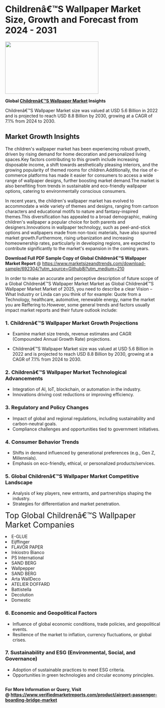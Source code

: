 <H1>Childrenâ€™S Wallpaper Market Size, Growth and Forecast from 2024 - 2031</H1><img class="aligncenter size-medium wp-image-584254" src="https://thirdeyenews.in/wp-content/uploads/2024/09/Global-Market-Research-300x168.jpeg" alt="" width="300" height="168" /><p><strong>Global&nbsp;<a href="https://www.marketsizeandtrends.com/download-sample/692304/?utm_source=Github8j?utm_medium=210">Childrenâ€™S Wallpaper Market</a> Insights</strong></p><p>Childrenâ€™S Wallpaper Market size was valued at USD 5.6 Billion in 2022 and is projected to reach USD 8.8 Billion by 2030, growing at a CAGR of 7.1% from 2024 to 2030.</p><p><h2>Market Growth Insights</h2> <p>The children's wallpaper market has been experiencing robust growth, driven by rising demand for home decoration and personalized living spaces.Key factors contributing to this growth include increasing disposable income, a shift towards aesthetically pleasing interiors, and the growing popularity of themed rooms for children.Additionally, the rise of e-commerce platforms has made it easier for consumers to access a wide range of wallpaper designs, further boosting market demand.The market is also benefiting from trends in sustainable and eco-friendly wallpaper options, catering to environmentally conscious consumers.</p> <p>In recent years, the children's wallpaper market has evolved to accommodate a wide variety of themes and designs, ranging from cartoon characters and educational motifs to nature and fantasy-inspired themes.This diversification has appealed to a broad demographic, making children's wallpaper a popular choice for both parents and designers.Innovations in wallpaper technology, such as peel-and-stick options and wallpapers made from non-toxic materials, have also spurred market growth.Furthermore, rising urbanization and increasing homeownership rates, particularly in developing regions, are expected to contribute significantly to the market's expansion in the coming years.</p> <p><span class=""><strong>Download Full PDF Sample Copy of Global Childrenâ€™S Wallpaper Market Report</strong> @ <a href="https://www.marketsizeandtrends.com/download-sample/692304/?utm_source=Github8j?utm_medium=210" target="_blank">https://www.marketsizeandtrends.com/download-sample/692304/?utm_source=Github8j?utm_medium=210</a></span></p><p>In order to make an accurate and perceptive description of future scope of a Global&nbsp;Childrenâ€™S Wallpaper Market Market as Global&nbsp;Childrenâ€™S Wallpaper Market Market of 2025, you need to describe a clear Vision &ndash; What Industry or Linda can you think of for example: Quote from a Technology, healthcare, automotive, renewable energy, name the market you are Reffering to.However, some general trends and factors usually impact market reports and their future outlook include:</p><h3>1.&nbsp;<strong>Childrenâ€™S Wallpaper Market Growth Projections</strong></h3><ul><li>Examine market size trends, revenue estimates and CAGR (Compounded Annual Growth Rate) projections.</li><li><p>Childrenâ€™S Wallpaper Market size was valued at USD 5.6 Billion in 2022 and is projected to reach USD 8.8 Billion by 2030, growing at a CAGR of 7.1% from 2024 to 2030.</p></li></ul><h3>2.&nbsp;<strong>Childrenâ€™S Wallpaper Market Technological Advancements</strong></h3><ul><li>Integration of AI, IoT, blockchain, or automation in the industry.</li><li>Innovations driving cost reductions or improving efficiency.</li></ul><h3>3.&nbsp;<strong>Regulatory and Policy Changes</strong></h3><ul><li>Impact of global and regional regulations, including sustainability and carbon-neutral goals.</li><li>Compliance challenges and opportunities tied to government initiatives.</li></ul><h3>4.&nbsp;<strong>Consumer Behavior Trends</strong></h3><ul><li>Shifts in demand influenced by generational preferences (e.g., Gen Z, Millennials).</li><li>Emphasis on eco-friendly, ethical, or personalized products/services.</li></ul><h3>5.&nbsp;<strong>Global Childrenâ€™S Wallpaper Market Competitive Landscape</strong></h3><ul><li>Analysis of key players, new entrants, and partnerships shaping the industry.</li><li>Strategies for differentiation and market penetration.</li></ul><p data-pm-slice="1 1 []"><span style="color: inherit; font-family: inherit; font-size: 25px;">Top Global Childrenâ€™S Wallpaper Market Companies</span></p><div class="" data-test-id=""><p><li>E-GLUE</li><li> Eijffinger</li><li> FLAVOR PAPER</li><li> Inkiostro Bianco</li><li> PS International</li><li> SAND BERG</li><li> Wallpepper</li><li> SAND BERG</li><li> Arta WallDeco</li><li> ATELIER DOFFARD</li><li> Battistella</li><li> Decolution</li><li> Domestic</li></p></div><h3>6.&nbsp;<strong>Economic and Geopolitical Factors</strong></h3><ul><li>Influence of global economic conditions, trade policies, and geopolitical events.</li><li>Resilience of the market to inflation, currency fluctuations, or global crises.</li></ul><h3>7.&nbsp;<strong>Sustainability and ESG (Environmental, Social, and Governance)</strong></h3><ul><li>Adoption of sustainable practices to meet ESG criteria.</li><li>Opportunities in green technologies and circular economy principles.</li></ul><h2><strong style="font-size: 14px;">For More Information or Query, Visit @&nbsp;</strong><a style="background-color: #ffffff; font-size: 14px;" href="https://www.marketsizeandtrends.com/report/childrens-wallpaper-market/" target="_blank">https://www.verifiedmarketreports.com/product/airport-passenger-boarding-bridge-market</a></h2>